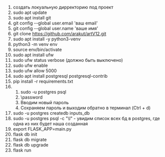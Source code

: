1. создать локуальную дирректорию под проект
2. sudo apt update
3. sudo apt install git
4. git config --global user.email 'ваш email'
5. git config --global user.name 'ваше имя'
7. git clone https://github.com/arakut/artV12.git
8. sudo apt install -y python3-venv
9. python3 -m venv env
10. source env/bin/activate
12. sudo apt install ufw
13. sudo ufw status verbose (должно быть выключено)
14. sudo ufw enable
15. sudo ufw allow 5000
16. sudo apt install postgresql postgresql-contrib
11. pip install -r requirements.txt
19. 1) sudo -u postgres psql 
    2) \password
    3) Вводим новый пароль
    4) Сохраняем пароль и выходим обратно в терминал (Ctrl + d)
20. sudo -u postgres createdb inputs_db
21. sudo -u postgres psql -c "\l" - увидим список всех бд в postgres, где одна из них будет наша созданная
22. export FLASK_APP=main.py
23. flask db init
24. flask db migrate
25. flask db upgrade
26. flask run
